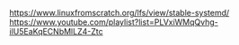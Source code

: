 https://www.linuxfromscratch.org/lfs/view/stable-systemd/
https://www.youtube.com/playlist?list=PLVxiWMqQvhg-ilU5EaKqECNbMlLZ4-Ztc
